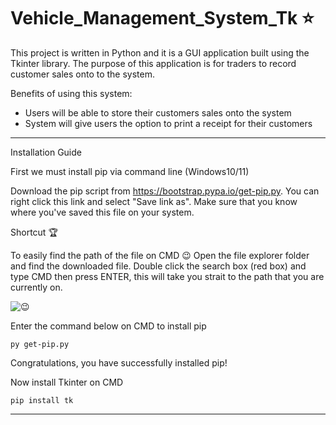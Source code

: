 # Vehicle_Management_System_Tk :star:

This project is written in Python and it is a GUI application built using the Tkinter library.
The purpose of this application is for traders to record customer sales onto to the system.

Benefits of using this system:
- Users will be able to store their customers sales onto the system
- System will give users the option to print a receipt for their customers

----------

Installation Guide

First we must install pip via command line (Windows10/11)

Download the pip script from https://bootstrap.pypa.io/get-pip.py.
You can right click this link and select "Save link as".
Make sure that you know where you've saved this file on your system.

Shortcut :trophy:

To easily find the path of the file on CMD :wink:
Open the file explorer folder and find the downloaded file.
Double click the search box (red box) and type CMD then press ENTER, this will take you strait to the path that you are currently on.

![:wink:](https://github.com/Azzy001/Vehicle_Sales_Tkinter/blob/main/path_location.png)

Enter the command below on CMD to install pip

    py get-pip.py
    
 Congratulations, you have successfully installed pip!
 
 Now install Tkinter on CMD
 
    pip install tk
    
----------
